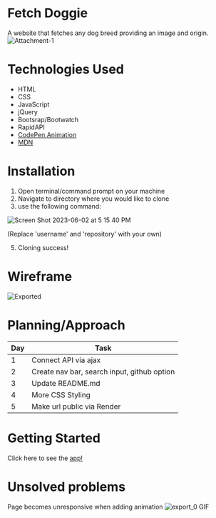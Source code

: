 # Fetch Doggie
A website that fetches any dog breed providing an image and origin.
![Attachment-1](https://github.com/yunapahk/yunapahk.github.io/assets/128323294/ada19785-b89f-4bbf-888d-6582420e9cda)

# Technologies Used
* HTML
* CSS
* JavaScript
* jQuery
* Bootsrap/Bootwatch
* RapidAPI
* [CodePen Animation](https://codepen.io/stivaliserna/pen/jObPyKe)
* [MDN](https://developer.mozilla.org/en-US/docs/Web/CSS/animation)

# Installation
1. Open terminal/command prompt on your machine
2. Navigate to directory where you would like to clone
3. use the following command: 

![Screen Shot 2023-06-02 at 5 15 40 PM](https://github.com/yunapahk/yunapahk.github.io/assets/128323294/5a17155d-1f02-42e3-a893-df6c858fddb2)

(Replace 'username' and 'repository' with your own)

5. Cloning success!

# Wireframe
![Exported](https://github.com/yunapahk/yunapahk.github.io/assets/128323294/974e9133-85c4-4de5-af66-ff81c1e91e87)


# Planning/Approach
| Day | Task | 
| -------------- | -------------- |
| 1   | Connect API via ajax  | 
| 2   | Create nav bar, search input, github option   | 
| 3   | Update README.md   | 
| 4   | More CSS Styling   | 
| 5   | Make url public via Render  | 


# Getting Started
Click here to see the [app!](https://fetchdoggie1.onrender.com)

# Unsolved problems
Page becomes unresponsive when adding animation
![export_0 GIF](https://github.com/yunapahk/yunapahk.github.io/assets/128323294/204de0ea-0515-4d53-badb-6c275bfdaa6b)
 

